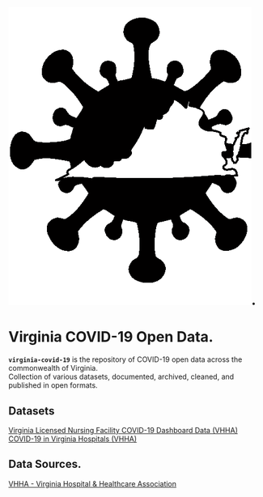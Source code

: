 # ![COVID-19 in Virginia](/img/sts-icon-stayhome2-a-invert-bg-white.png?raw=true "COVID-19 in Virginia"). 
# Virginia COVID-19 Open Data.  

**`virginia-covid-19`** is the repository of COVID-19 open data across the commonwealth of Virginia.  
Collection of various datasets, documented, archived, cleaned, and published in open formats.

## Datasets  
[Virginia Licensed Nursing Facility COVID-19 Dashboard Data (VHHA)]()  
[COVID-19 in Virginia Hospitals (VHHA)]()  

## Data Sources. 
[VHHA - Virginia Hospital & Healthcare Association](https://github.com/jalbertbowden/virginia-covid-19/blob/master/data/vhha/README.md)  
